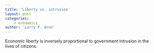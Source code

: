 ```yaml
---
title: 'Liberty vs. intrusion'
layout: post
categories:
    - economics
author: 'Larry P. Arnn'
---
```


Economic liberty is inversely proportional to government intrusion in the lives of citizens.